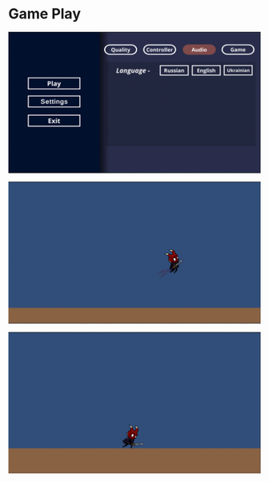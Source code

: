 # Game Play

![Image alt](https://github.com/SinlessDevil/Spurned_Demon_2D/blob/main/Images/Demon_1.png)

![Image alt](https://github.com/SinlessDevil/Spurned_Demon_2D/blob/main/Images/Demon_2.png)

![Image alt](https://github.com/SinlessDevil/Spurned_Demon_2D/blob/main/Images/Demon_3.png)
